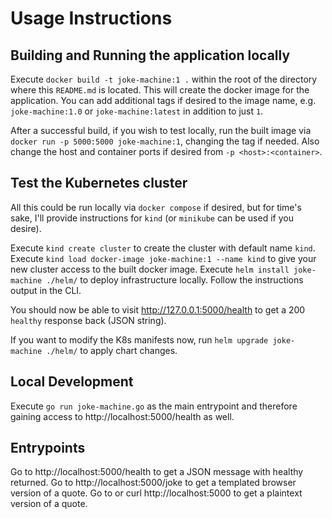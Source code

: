 # Usage Instructions

## Building and Running the application locally

Execute `docker build -t joke-machine:1 .` within the root of the directory where this `README.md` is located.  This will create the docker image for the application.  You can add additional tags if desired to the image name, e.g. `joke-machine:1.0` or `joke-machine:latest` in addition to just `1`.

After a successful build, if you wish to test locally, run the built image via `docker run -p 5000:5000 joke-machine:1`, changing the tag if needed.  Also change the host and container ports if desired from `-p <host>:<container>`.

## Test the Kubernetes cluster

All this could be run locally via `docker compose` if desired, but for time's sake, I'll provide instructions for `kind` (or `minikube` can be used if you desire).

Execute `kind create cluster` to create the cluster with default name `kind`.
Execute `kind load docker-image joke-machine:1 --name kind` to give your new cluster access to the built docker image.
Execute `helm install joke-machine ./helm/` to deploy infrastructure locally.
Follow the instructions output in the CLI.

You should now be able to visit http://127.0.0.1:5000/health to get a 200 `healthy` response back (JSON string).

If you want to modify the K8s manifests now, run `helm upgrade joke-machine ./helm/` to apply chart changes.

## Local Development

Execute `go run joke-machine.go` as the main entrypoint and therefore gaining access to http://localhost:5000/health as well.

## Entrypoints

Go to http://localhost:5000/health to get a JSON message with healthy returned.
Go to http://localhost:5000/joke to get a templated browser version of a quote.
Go to or curl http://localhost:5000 to get a plaintext version of a quote.